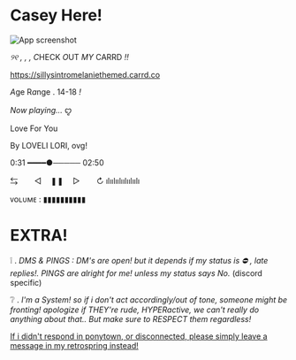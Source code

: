 # Casey Here!

![App screenshot](https://64.media.tumblr.com/f024faf0d3ac448abd9968670d35eee1/3e44826761094ed6-94/s2048x3072/bc61fb75d9cb2814e81f1bbd4689624a69c7cea5.jpg)

*୨୧ , , ,* *C*HECK *O*UT _MY_ CARRD *!!*

https://sillysintromelaniethemed.carrd.co

*A*ge R*a*nge . 14-18 *!*


*Now playing...*      ꨄ

Love For You

By LOVELI LORI, ovg!

0:31 ━━━━●───── 02:50

⇆ㅤ ㅤ◁ㅤ ❚❚ ㅤ▷ ㅤㅤ↻﻿
             ılıılıılıılıılıılı

ᴠᴏʟᴜᴍᴇ : ▮▮▮▮▮▮▮▮▮▮  


# EXTRA!
❕   . *DMS & PINGS : DM's are open! but it depends if my status is ⛔ , late replies!. PINGS are alright for me! unless my status says No.* (discord specific)

❔   . *I'm a System! so if i don't act accordingly/out of tone, someone might be fronting! apologize if THEY're rude, HYPERactive, we can't really do anything about that.. But make sure to RESPECT them regardless!*

[If i didn't respond in ponytown, or disconnected, please simply leave a message in my retrospring instead!](https://retrospring.net/@Aramaa)


